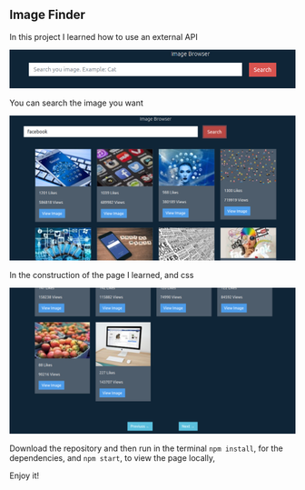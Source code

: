 ## Image Finder

In this project I learned how to use an external API

![SearchBar image](https://github.com/EduHz/Image-Finder/blob/main/readme%20images/image%201.png?raw=true)

You can search the image you want

![Use of SearchBar](https://github.com/EduHz/Image-Finder/blob/main/readme%20images/image%202.png?raw=true)

In the construction of the page I learned, and css

![Pagination](https://github.com/EduHz/Image-Finder/blob/main/readme%20images/image%203.png?raw=true)

Download the repository and then run in the terminal `npm install`, for the dependencies, and `npm start`, to view the page locally,

Enjoy it!
